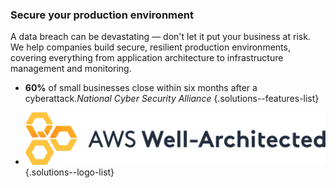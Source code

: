 ### Secure your production environment

A data breach can be devastating — don't let it put your business at risk. We help
companies build secure, resilient production environments, covering everything from
application architecture to infrastructure management and monitoring.

- **60%** of small businesses close within six months after a cyberattack.*National Cyber Security Alliance*
{.solutions--features-list}

- ![AWS](img/logo-aws-wa.png)
{.solutions--logo-list}
